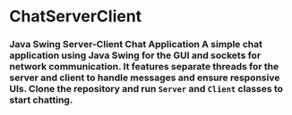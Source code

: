# ChatServerClient
### Java Swing Server-Client Chat Application  A simple chat application using Java Swing for the GUI and sockets for network communication. It features separate threads for the server and client to handle messages and ensure responsive UIs. Clone the repository and run `Server` and `Client` classes to start chatting.
